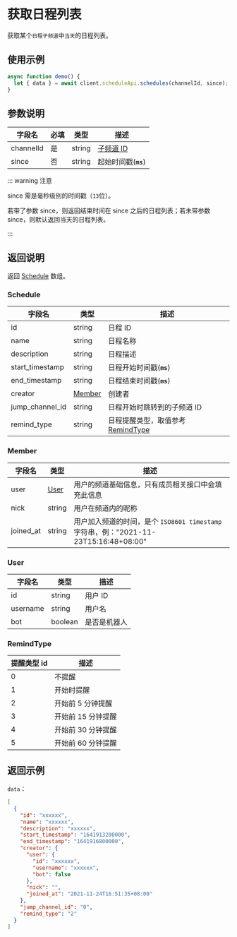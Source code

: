 # 获取日程列表 <Badge text="v2.3.0" />

获取某个`日程子频道`中`当天`的日程列表。

## 使用示例

```javascript
async function demo() {
  let { data } = await client.scheduleApi.schedules(channelId, since);
}
```

## 参数说明

| 字段名    | 必填 | 类型   | 描述                             |
| --------- | ---- | ------ | -------------------------------- |
| channelId | 是   | string | [子频道 ID](../model/channel.md) |
| since     | 否   | string | 起始时间戳(**`ms`**)             |

::: warning 注意

since 需是毫秒级别的时间戳（`13`位）。

若带了参数 since，则返回结束时间在 since 之后的日程列表；若未带参数 since，则默认返回当天的日程列表。

:::

## 返回说明

返回 [Schedule](#schedule) 数组。

### Schedule

| 字段名          | 类型              | 描述                                            |
| --------------- | ----------------- | ----------------------------------------------- |
| id              | string            | 日程 ID                                         |
| name            | string            | 日程名称                                        |
| description     | string            | 日程描述                                        |
| start_timestamp | string            | 日程开始时间戳(**`ms`**)                        |
| end_timestamp   | string            | 日程结束时间戳(**`ms`**)                        |
| creator         | [Member](#member) | 创建者                                          |
| jump_channel_id | string            | 日程开始时跳转到的子频道 ID                     |
| remind_type     | string            | 日程提醒类型，取值参考[RemindType](#remindtype) |

### Member

| 字段名    | 类型          | 描述                                                                                 |
| --------- | ------------- | ------------------------------------------------------------------------------------ |
| user      | [User](#user) | 用户的频道基础信息，只有成员相关接口中会填充此信息                                   |
| nick      | string        | 用户在频道内的昵称                                                                   |
| joined_at | string        | 用户加入频道的时间，是个 `ISO8601 timestamp` 字符串，例："2021-11-23T15:16:48+08:00" |

### User

| 字段名   | 类型    | 描述         |
| -------- | ------- | ------------ |
| id       | string  | 用户 ID      |
| username | string  | 用户名       |
| bot      | boolean | 是否是机器人 |

### RemindType

| 提醒类型 id | 描述               |
| ----------- | ------------------ |
| 0           | 不提醒             |
| 1           | 开始时提醒         |
| 2           | 开始前 5 分钟提醒  |
| 3           | 开始前 15 分钟提醒 |
| 4           | 开始前 30 分钟提醒 |
| 5           | 开始前 60 分钟提醒 |

## 返回示例

`data`：

```json
[
  {
    "id": "xxxxxx",
    "name": "xxxxxx",
    "description": "xxxxxx",
    "start_timestamp": "1641913200000",
    "end_timestamp": "1641916800000",
    "creator": {
      "user": {
        "id": "xxxxxx",
        "username": "xxxxxx",
        "bot": false
      },
      "nick": "",
      "joined_at": "2021-11-24T16:51:35+08:00"
    },
    "jump_channel_id": "0",
    "remind_type": "2"
  }
]
```
